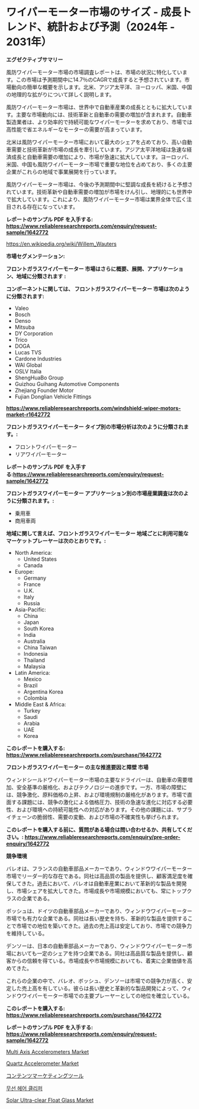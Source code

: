 <p><h1>ワイパーモーター市場のサイズ - 成長トレンド、統計および予測（2024年 - 2031年）</h1></p><p><strong>エグゼクティブサマリー</strong></p>
<p><p>風防ワイパーモーター市場の市場調査レポートは、市場の状況に特化しています。この市場は予測期間中に14.7％のCAGRで成長すると予想されています。市場動向の簡単な概要を示します。北米、アジア太平洋、ヨーロッパ、米国、中国の地理的な拡がりについて詳しく説明します。</p><p>風防ワイパーモーター市場は、世界中で自動車産業の成長とともに拡大しています。主要な市場動向には、技術革新と自動車の需要の増加が含まれます。自動車製造業者は、より効率的で持続可能なワイパーモーターを求めており、市場では高性能で省エネルギーなモーターの需要が高まっています。</p><p>北米は風防ワイパーモーター市場において最大のシェアを占めており、高い自動車需要と技術革新が市場の成長を牽引しています。アジア太平洋地域は急速な経済成長と自動車需要の増加により、市場が急速に拡大しています。ヨーロッパ、米国、中国も風防ワイパーモーター市場で重要な地位を占めており、多くの主要企業がこれらの地域で事業展開を行っています。</p><p>風防ワイパーモーター市場は、今後の予測期間中に堅調な成長を続けると予想されています。技術革新や自動車需要の増加が市場をけん引し、地理的にも世界中で拡大しています。これにより、風防ワイパーモーター市場は業界全体で広く注目される存在になっています。</p></p>
<p><strong>レポートのサンプル PDF を入手する: <a href="https://www.reliableresearchreports.com/enquiry/request-sample/1642772">https://www.reliableresearchreports.com/enquiry/request-sample/1642772</a></strong></p>
<p><a href="https://en.wikipedia.org/wiki/Willem_Wauters">https://en.wikipedia.org/wiki/Willem_Wauters</a></p>
<p><strong>市場セグメンテーション:</strong></p>
<p><strong> フロントガラスワイパーモーター 市場はさらに概要、展開、アプリケーション、地域に分類されます :</strong></p>
<p><strong>コンポーネントに関しては、 フロントガラスワイパーモーター 市場は次のように分類されます:</strong></p>
<p><ul><li>Valeo</li><li>Bosch</li><li>Denso</li><li>Mitsuba</li><li>DY Corporation</li><li>Trico</li><li>DOGA</li><li>Lucas TVS</li><li>Cardone Industries</li><li>WAI Global</li><li>OSLV Italia</li><li>ShengHuaBo Group</li><li>Guizhou Guihang Automotive Components</li><li>Zhejiang Founder Motor</li><li>Fujian Donglian Vehicle Fittings</li></ul></p>
<p><strong><a href="https://www.reliableresearchreports.com/windshield-wiper-motors-market-r1642772">https://www.reliableresearchreports.com/windshield-wiper-motors-market-r1642772</a></strong></p>
<p><strong> フロントガラスワイパーモーター タイプ別の市場分析は次のように分類されます。:</strong></p>
<p><ul><li>フロントワイパーモーター</li><li>リアワイパーモーター</li></ul></p>
<p><strong>レポートのサンプル PDF を入手する:<a href="https://www.reliableresearchreports.com/enquiry/request-sample/1642772">https://www.reliableresearchreports.com/enquiry/request-sample/1642772</a></strong></p>
<p><strong> フロントガラスワイパーモーター アプリケーション別の市場産業調査は次のように分類されます。:</strong></p>
<p><ul><li>乗用車</li><li>商用車両</li></ul></p>
<p><strong>地域に関して言えば、フロントガラスワイパーモーター 地域ごとに利用可能なマーケットプレーヤーは次のとおりです。:</strong></p>
<p><ul>
    <li>
        North America:
        <ul>
            <li>United States</li>
            <li>Canada</li>
        </ul>
    </li>
    <li>
        Europe:
        <ul>
            <li>Germany</li>
            <li>France</li>
            <li>U.K.</li>
            <li>Italy</li>
            <li>Russia</li>
        </ul>
    </li>
    <li>
        Asia-Pacific:
        <ul>
            <li>China</li>
            <li>Japan</li>
            <li>South Korea</li>
            <li>India</li>
            <li>Australia</li>
            <li>China Taiwan</li>
            <li>Indonesia</li>
            <li>Thailand</li>
            <li>Malaysia</li>
        </ul>
    </li>
    <li>
        Latin America:
        <ul>
            <li>Mexico</li>
            <li>Brazil</li>
            <li>Argentina Korea</li>
            <li>Colombia</li>
        </ul>
    </li>
    <li>
        Middle East & Africa:
        <ul>
            <li>Turkey</li>
            <li>Saudi</li>
            <li>Arabia</li>
            <li>UAE</li>
            <li>Korea</li>
        </ul>
    </li>
    </ul></p>
<p><strong>このレポートを購入する: <a href="https://www.reliableresearchreports.com/purchase/1642772">https://www.reliableresearchreports.com/purchase/1642772</a></strong></p>
<p><strong>フロントガラスワイパーモーター の主な推進要因と障壁 市場</strong></p>
<p><p>ウィンドシールドワイパーモーター市場の主要なドライバーは、自動車の需要増加、安全基準の厳格化、およびテクノロジーの進歩です。一方、市場の障壁には、競争激化、原料価格の上昇、および環境規制の厳格化があります。市場で直面する課題には、競争の激化による価格圧力、技術の急速な進化に対応する必要性、および環境への持続可能性への対応があります。その他の課題には、サプライチェーンの脆弱性、需要の変動、および市場の不確実性も挙げられます。</p></p>
<p><strong>このレポートを購入する前に、質問がある場合は問い合わせるか、共有してください。: <a href="https://www.reliableresearchreports.com/enquiry/pre-order-enquiry/1642772">https://www.reliableresearchreports.com/enquiry/pre-order-enquiry/1642772</a></strong></p>
<p><strong>競争環境</strong></p>
<p><p>バレオは、フランスの自動車部品メーカーであり、ウィンドウワイパーモーター市場でリーダー的な存在である。同社は高品質の製品を提供し、顧客満足度を確保してきた。過去において、バレオは自動車産業において革新的な製品を開発し、市場シェアを拡大してきた。市場成長や市場規模においても、常にトップクラスの企業である。</p><p>ボッシュは、ドイツの自動車部品メーカーであり、ウィンドウワイパーモーター市場でも有力な企業である。同社は長い歴史を持ち、革新的な製品を提供することで市場での地位を築いてきた。過去の売上高は安定しており、市場での競争力を維持している。</p><p>デンソーは、日本の自動車部品メーカーであり、ウィンドウワイパーモーター市場においても一定のシェアを持つ企業である。同社は高品質な製品を提供し、顧客からの信頼を得ている。市場成長や市場規模においても、着実に企業価値を高めてきた。</p><p>これらの企業の中で、バレオ、ボッシュ、デンソーは市場での競争力が高く、安定した売上高を有している。彼らは長い歴史と革新的な製品開発によって、ウィンドウワイパーモーター市場での主要プレーヤーとしての地位を確立している。</p></p>
<p><strong>このレポートを購入する: <a href="https://www.reliableresearchreports.com/purchase/1642772">https://www.reliableresearchreports.com/purchase/1642772</a></strong></p>
<p><strong>レポートのサンプル PDF を入手する: <a href="https://www.reliableresearchreports.com/enquiry/request-sample/1642772">https://www.reliableresearchreports.com/enquiry/request-sample/1642772</a></strong><strong></strong></p>
<p><p><a href="https://github.com/zolotuy145/Market-Research-Report-List-1/blob/main/multi-axis-accelerometers-market.md">Multi Axis Accelerometers Market</a></p><p><a href="https://github.com/nafisalvee228/Market-Research-Report-List-1/blob/main/quartz-accelerometer-market.md">Quartz Accelerometer Market</a></p><p><a href="https://medium.com/@dm15982023/2024%E5%B9%B4%E3%81%8B%E3%82%892031%E5%B9%B4%E3%81%BE%E3%81%A7%E3%81%AE11-5-%E3%81%AE%E5%B9%B4%E9%96%93%E8%A4%87%E5%90%88%E6%88%90%E9%95%B7%E7%8E%87%E3%81%A7%E6%8B%A1%E5%A4%A7%E3%81%99%E3%82%8B%E3%82%B3%E3%83%B3%E3%83%86%E3%83%B3%E3%83%84%E3%83%9E%E3%83%BC%E3%82%B1%E3%83%86%E3%82%A3%E3%83%B3%E3%82%B0%E3%83%84%E3%83%BC%E3%83%AB%E5%B8%82%E5%A0%B4%E3%81%AE%E8%A6%96%E7%82%B9-91ba29b46288">コンテンツマーケティングツール</a></p><p><a href="https://medium.com/@trevorkruvalis5678/%EA%B8%80%EB%A1%9C%EB%B2%8C-%EC%BD%94%EB%93%9C%EB%A6%AC%EC%8A%A4-%EB%A8%B8%EB%A6%AC%EC%B9%B4%EB%9D%BD-%EC%BB%A4%ED%84%B0-%EC%8B%9C%EC%9E%A5-%EB%8F%99%ED%96%A5-%EB%B0%8F-%EC%84%B1%EC%9E%A5-%EA%B8%B0%ED%9A%8C%EB%A5%BC-%EC%A7%80%EC%97%AD%EB%B3%84-%EC%9C%A0%ED%98%95-50%EB%8B%AC%EB%9F%AC-%EB%AF%B8%EB%A7%8C-51-100%EB%8B%AC%EB%9F%AC-101-200%EB%8B%AC%EB%9F%AC-200%EB%8B%AC%EB%9F%AC-%EC%9D%B4%EC%83%81-%EB%B0%8F-%EC%9A%A9%EB%8F%84-%EC%84%B1%EC%9D%B8%EC%9A%A9-%EC%96%B4%EB%A6%B0%EC%9D%B4%EC%9A%A9-%EB%A1%9C-5f7a3184be01">무선 헤어 클리퍼</a></p><p><a href="https://www.linkedin.com/pulse/future-trends-global-solar-ultra-clear-float-glass-market-insights-zk2ee">Solar Ultra-clear Float Glass Market</a></p></p>